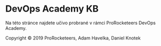 # DevOps Academy KB

Na této stránce najdete učivo probrané v rámci ProRocketeers DevOps Academy.

Copyright © 2019 ProRocketeers, Adam Havelka, Daniel Knotek
